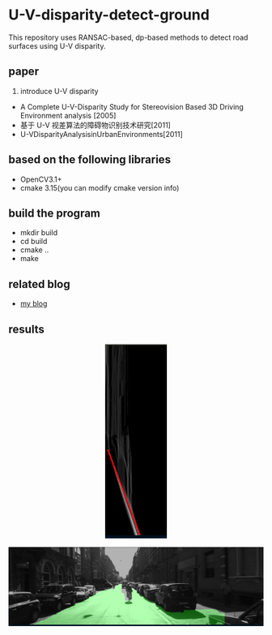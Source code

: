 # U-V-disparity-detect-ground
This repository uses RANSAC-based, dp-based methods to detect road surfaces using U-V disparity.
## paper
1. introduce U-V disparity
* A Complete U-V-Disparity Study for Stereovision Based 3D Driving Environment analysis [2005] 
* 基于 U-V 视差算法的障碍物识别技术研究[2011]
* U-VDisparityAnalysisinUrbanEnvironments[2011]
## based on the following libraries
* OpenCV3.1+
* cmake 3.15(you can modify cmake version info)
## build the program
* mkdir build 
* cd build
* cmake ..
* make
## related blog
* [my blog](https://blog.csdn.net/He3he3he/article/details/105542815)
## results
  <p align="center">
  <img src="result/V-disparity.png"/>
  </p>
  
  <p align="center">
  <img src="result/mask.png"/>
  </p>

